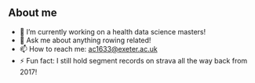 ## About me

- 🔭 I’m currently working on a health data science masters!
- 💬 Ask me about anything rowing related!
- 📫 How to reach me: ac1633@exeter.ac.uk
- ⚡ Fun fact: I still hold segment records on strava all the way back from 2017!
